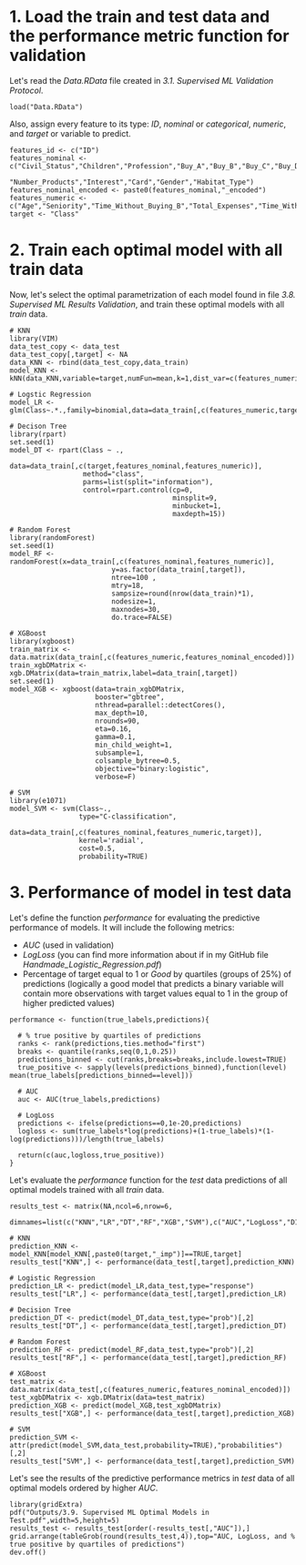 # 1. Load the train and test data and the performance metric function for validation

Let's read the *Data.RData* file created in *3.1. Supervised ML Validation Protocol*.
```{r}
load("Data.RData")
```

Also, assign every feature to its type: *ID*, *nominal* or *categorical*, *numeric*, and *target* or variable to predict.
```{r}
features_id <- c("ID")
features_nominal <- c("Civil_Status","Children","Profession","Buy_A","Buy_B","Buy_C","Buy_D","Buy_E",
                      "Number_Products","Interest","Card","Gender","Habitat_Type")
features_nominal_encoded <- paste0(features_nominal,"_encoded")
features_numeric <- c("Age","Seniority","Time_Without_Buying_B","Total_Expenses","Time_Without_Buying")
target <- "Class"
```

# 2. Train each optimal model with all train data

Now, let's select the optimal parametrization of each model found in file *3.8. Supervised ML Results Validation*, and train these optimal models with all *train* data.
```{r}
# KNN
library(VIM)
data_test_copy <- data_test
data_test_copy[,target] <- NA
data_KNN <- rbind(data_test_copy,data_train)
model_KNN <- kNN(data_KNN,variable=target,numFun=mean,k=1,dist_var=c(features_numeric,features_nominal))

# Logstic Regression
model_LR <- glm(Class~.*.,family=binomial,data=data_train[,c(features_numeric,target)])

# Decison Tree
library(rpart)
set.seed(1)
model_DT <- rpart(Class ~ .,
                  data=data_train[,c(target,features_nominal,features_numeric)],
                  method="class",
                  parms=list(split="information"),
                  control=rpart.control(cp=0,
                                        minsplit=9,
                                        minbucket=1,
                                        maxdepth=15))

# Random Forest
library(randomForest)
set.seed(1)
model_RF <- randomForest(x=data_train[,c(features_nominal,features_numeric)],
                         y=as.factor(data_train[,target]),
                         ntree=100 ,
                         mtry=18,
                         sampsize=round(nrow(data_train)*1),
                         nodesize=1,
                         maxnodes=30,
                         do.trace=FALSE)

# XGBoost
library(xgboost)
train_matrix <- data.matrix(data_train[,c(features_numeric,features_nominal_encoded)])
train_xgbDMatrix <- xgb.DMatrix(data=train_matrix,label=data_train[,target])
set.seed(1)
model_XGB <- xgboost(data=train_xgbDMatrix,
                     booster="gbtree",
                     nthread=parallel::detectCores(),                    
                     max_depth=10,
                     nrounds=90,
                     eta=0.16,
                     gamma=0.1,
                     min_child_weight=1,
                     subsample=1,
                     colsample_bytree=0.5,
                     objective="binary:logistic",
                     verbose=F)

# SVM
library(e1071)
model_SVM <- svm(Class~.,
                 type="C-classification",
                 data=data_train[,c(features_nominal,features_numeric,target)],
                 kernel='radial',
                 cost=0.5,
                 probability=TRUE)
```

# 3. Performance of model in test data

Let's define the function *performance* for evaluating the predictive performance of models. It will include the following metrics:

- *AUC* (used in validation)
- *LogLoss* (you can find more information about if in my GitHub file *Handmade_Logistic_Regression.pdf*)
- Percentage of target equal to 1 or *Good* by quartiles (groups of 25%) of predictions (logically a good model that predicts a binary variable will contain more observations with target values equal to 1 in the group of higher predicted values)
```{r}
performance <- function(true_labels,predictions){
  
  # % true positive by quartiles of predictions
  ranks <- rank(predictions,ties.method="first")
  breaks <- quantile(ranks,seq(0,1,0.25))
  predictions_binned <- cut(ranks,breaks=breaks,include.lowest=TRUE)
  true_positive <- sapply(levels(predictions_binned),function(level) mean(true_labels[predictions_binned==level]))
  
  # AUC
  auc <- AUC(true_labels,predictions)
  
  # LogLoss
  predictions <- ifelse(predictions==0,1e-20,predictions)
  logloss <- sum(true_labels*log(predictions)+(1-true_labels)*(1-log(predictions)))/length(true_labels)
  
  return(c(auc,logloss,true_positive))
}
```

Let's evaluate the *performance* function for the *test* data predictions of all optimal models trained with all *train* data.
```{r}
results_test <- matrix(NA,ncol=6,nrow=6,
                       dimnames=list(c("KNN","LR","DT","RF","XGB","SVM"),c("AUC","LogLoss","D1","D2","D3","D4")))

# KNN
prediction_KNN <- model_KNN[model_KNN[,paste0(target,"_imp")]==TRUE,target]
results_test["KNN",] <- performance(data_test[,target],prediction_KNN)

# Logistic Regression
prediction_LR <- predict(model_LR,data_test,type="response")
results_test["LR",] <- performance(data_test[,target],prediction_LR)

# Decision Tree
prediction_DT <- predict(model_DT,data_test,type="prob")[,2]
results_test["DT",] <- performance(data_test[,target],prediction_DT)

# Random Forest
prediction_RF <- predict(model_RF,data_test,type="prob")[,2]
results_test["RF",] <- performance(data_test[,target],prediction_RF)

# XGBoost
test_matrix <- data.matrix(data_test[,c(features_numeric,features_nominal_encoded)])
test_xgbDMatrix <- xgb.DMatrix(data=test_matrix)
prediction_XGB <- predict(model_XGB,test_xgbDMatrix)
results_test["XGB",] <- performance(data_test[,target],prediction_XGB)

# SVM
prediction_SVM <- attr(predict(model_SVM,data_test,probability=TRUE),"probabilities")[,2]
results_test["SVM",] <- performance(data_test[,target],prediction_SVM)
```

Let's see the results of the predictive performance metrics in *test* data of all optimal models ordered by higher *AUC*.
```{r}
library(gridExtra)
pdf("Outputs/3.9. Supervised ML Optimal Models in Test.pdf",width=5,height=5)
results_test <- results_test[order(-results_test[,"AUC"]),]
grid.arrange(tableGrob(round(results_test,4)),top="AUC, LogLoss, and % true positive by quartiles of predictions")
dev.off()
```